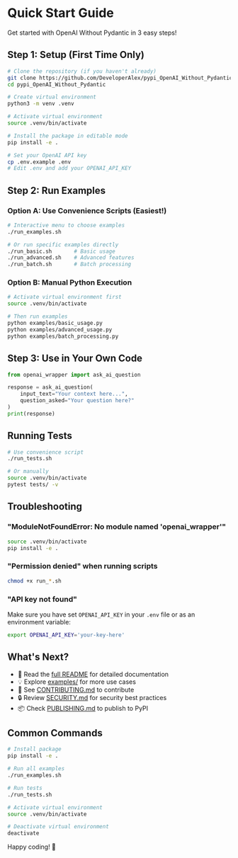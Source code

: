 # Quick Start Guide

Get started with OpenAI Without Pydantic in 3 easy steps!

## Step 1: Setup (First Time Only)

```bash
# Clone the repository (if you haven't already)
git clone https://github.com/DeveloperAlex/pypi_OpenAI_Without_Pydantic.git
cd pypi_OpenAI_Without_Pydantic

# Create virtual environment
python3 -m venv .venv

# Activate virtual environment
source .venv/bin/activate

# Install the package in editable mode
pip install -e .

# Set your OpenAI API key
cp .env.example .env
# Edit .env and add your OPENAI_API_KEY
```

## Step 2: Run Examples

### Option A: Use Convenience Scripts (Easiest!)

```bash
# Interactive menu to choose examples
./run_examples.sh

# Or run specific examples directly
./run_basic.sh       # Basic usage
./run_advanced.sh    # Advanced features
./run_batch.sh       # Batch processing
```

### Option B: Manual Python Execution

```bash
# Activate virtual environment first
source .venv/bin/activate

# Then run examples
python examples/basic_usage.py
python examples/advanced_usage.py
python examples/batch_processing.py
```

## Step 3: Use in Your Own Code

```python
from openai_wrapper import ask_ai_question

response = ask_ai_question(
    input_text="Your context here...",
    question_asked="Your question here?"
)
print(response)
```

## Running Tests

```bash
# Use convenience script
./run_tests.sh

# Or manually
source .venv/bin/activate
pytest tests/ -v
```

## Troubleshooting

### "ModuleNotFoundError: No module named 'openai_wrapper'"
```bash
source .venv/bin/activate
pip install -e .
```

### "Permission denied" when running scripts
```bash
chmod +x run_*.sh
```

### "API key not found"
Make sure you have set `OPENAI_API_KEY` in your `.env` file or as an environment variable:
```bash
export OPENAI_API_KEY='your-key-here'
```

## What's Next?

- 📖 Read the [full README](README.md) for detailed documentation
- 💡 Explore [examples/](examples/) for more use cases
- 🤝 See [CONTRIBUTING.md](CONTRIBUTING.md) to contribute
- 🔒 Review [SECURITY.md](SECURITY.md) for security best practices
- 📦 Check [PUBLISHING.md](PUBLISHING.md) to publish to PyPI

## Common Commands

```bash
# Install package
pip install -e .

# Run all examples
./run_examples.sh

# Run tests
./run_tests.sh

# Activate virtual environment
source .venv/bin/activate

# Deactivate virtual environment
deactivate
```

Happy coding! 🚀
